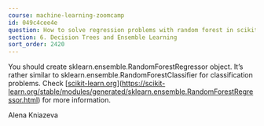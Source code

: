 ```yaml
---
course: machine-learning-zoomcamp
id: 049c4cee4e
question: How to solve regression problems with random forest in scikit-learn?
section: 6. Decision Trees and Ensemble Learning
sort_order: 2420
---
```


You should create sklearn.ensemble.RandomForestRegressor object. It’s rather similar to sklearn.ensemble.RandomForestClassifier for classification problems. Check [[scikit-learn.org](https://scikit-learn.org/stable/modules/generated/sklearn.ensemble.RandomForestRegressor.html)](https://scikit-learn.org/stable/modules/generated/sklearn.ensemble.RandomForestRegressor.html) for more information.

Alena Kniazeva

